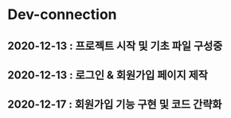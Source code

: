 # Dev-connection

## 2020-12-13 : 프로젝트 시작 및 기초 파일 구성중
## 2020-12-13 : 로그인 & 회원가입 페이지 제작
## 2020-12-17 :	회원가입 기능 구현 및 코드 간략화